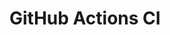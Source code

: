 # GitHub Actions CI





































































































































































































































































































































































































































































































































































































































